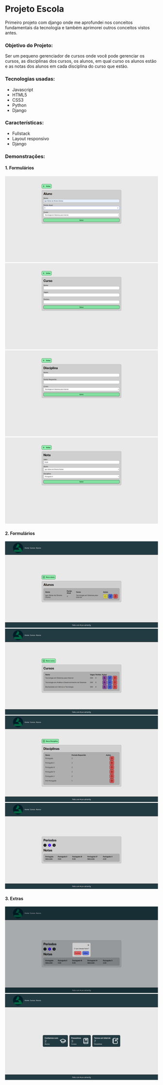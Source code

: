 # Projeto Escola

Primeiro projeto com django onde me aprofundei nos conceitos fundamentais da tecnologia e também aprimorei outros conceitos vistos antes.

### Objetivo do Projeto:

Ser um pequeno gerenciador de cursos onde você pode gerenciar os cursos, as disciplinas dos cursos, os alunos, em qual curso os alunos estão e as notas dos alunos em cada disciplina do curso que estão.

### Tecnologias usadas:

- Javascript
- HTML5
- CSS3
- Python
- Django

### Características:

- Fullstack
- Layout responsivo
- Django

### Demonstrações:

#### 1. Formulários

![1](images/form_aluno.png)
![2](images/form_curso.png)
![3](images/form_disciplina.png)
![3](images/form_nota.png)

#### 2. Formulários

![4](images/listagem_alunos.png)
![5](images/listagem_cursos.png)
![6](images/listagem_disciplinas.png)
![7](images/listagem_notas.png)

#### 3. Extras

![8](images/modal_nota.png)
![8](images/tela_principal.png)

